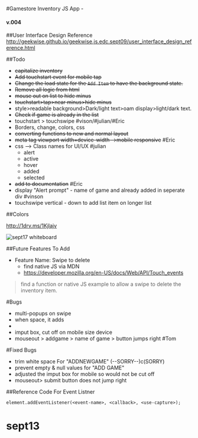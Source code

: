 #Gamestore Inventory JS App -
#### v.004

##User Interface Design Reference
<http://geekwise.github.io/geekwise.js.edc.sept09/user_interface_design_reference.html>


##Todo
* <s>capitalize inventory</s>
* <s>Add touchstart event for mobile tap</s>
* <s>Change the load state for the `Add Item` to have the background state.</s>
* <s>Remove all logic from html</s>
* <s>mouse out on list to hide minus</s>
* <s>touchstart>tap>near minus>hide minus</s>
* style>readable background>Dark/light text>oam display>light/dark text.
* <s>Check if game is already in the list</s>
* touchstart > touchswipe #vison/#julian/#Eric
* Borders, change, colors, css
* <s>converting functions to new and normal layout</s>
* <s>meta tag viewport width=device-width-->mobile responsive</s> #Eric
* css --> Class names for UI/UX #julian
    * alert
    * active
    * hover
    * added
    * selected
* <s>add to documentation</s> #Eric
* display "Alert prompt" - name of game and already added in seperate div #vinson
* touchswipe vertical - down to add list item on longer list

##Colors

<http://1drv.ms/1Kjlajv>

![sept17 whiteboard](http://i.imgur.com/6ZZhxWNm.jpg?1)


##Future Features To Add
* Feature Name: Swipe to delete
	* find native JS via MDN
	* <https://developer.mozilla.org/en-US/docs/Web/API/Touch_events>

> find a function or native JS example
> to allow a swipe to delete the inventory item.

#Bugs
* multi-popups on swipe 
* when space, it adds <li>
* imput box, cut off on mobile size device
* mouseout > addgame > name of game > button jumps right #Tom

#Fixed Bugs
* trim white space For "ADDNEWGAME" (--SORRY--)c(SORRY)
* prevent empty & null values for "ADD GAME" 
* adjusted the imput box for mobile so would not be cut off
* mouseout> submit button does not jump right


##Reference Code For Event Listner
```
element.addEventListener(<event-name>, <callback>, <use-capture>);
```
# sept13
